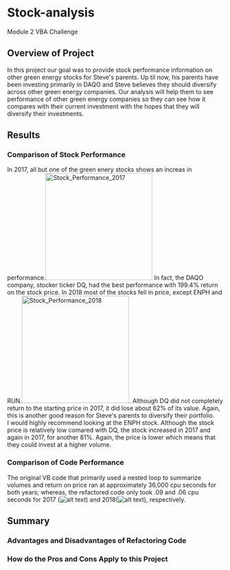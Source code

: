 # Stock-analysis
Module 2 VBA Challenge
## Overview of Project
In this project our goal was to provide stock performance information on other green energy stocks for Steve's parents.  Up til now, his parents have been investing primarily in DAQO and Steve believes they should diversify across other green energy companies.  Our analysis will help them to see performance of other green energy companies so they can see how it compares with their current investment with the hopes that they will diversify their investments.
## Results
### Comparison of Stock Performance
In 2017, all but one of the green enery stocks shows an increas in performance.<img width="249" alt="Stock_Performance_2017" src="https://user-images.githubusercontent.com/56225030/205451127-ebb8fe5b-aede-49b5-9037-b8821c1c0f74.png">  In fact, the DAQO company, stocker ticker DQ, had the best performance with 199.4% return on the stock price. In 2018 most of the stocks fell in price, except ENPH and RUN.<img width="250" alt="Stock_Performance_2018" src="https://user-images.githubusercontent.com/56225030/205451691-70e36b3c-630a-4051-9c2c-d8049d052d35.png">. Although DQ did not completely return to the starting price in 2017, it did lose about 62% of its value.  Again, this is another good reason for Steve's parents to diversify their portfolio.  
I would highly recommend looking at the ENPH stock.  Although the stock price is relatively low comared with DQ, the stock increased in 2017 and again in 2017, for another 81%.  Again, the price is lower which means that they could invest at a higher volume.  

### Comparison of Code Performance
The original VB code that primarily used a nested loop to summarize volumes and return on price ran at approximately 36,000 cpu seconds for both years; whereas, the refactored code only took .09 and .06 cpu seconds for 2017 (![alt text](https://github.com/ericajackson8/stock-analysis/blob/main/VBA_Challenge_2017.png?raw=true)) and 2018(![alt text](https://github.com/ericajackson8/stock-analysis/blob/main/VBA_Challenge_2018.png?raw=true)), respectively.




## Summary

### Advantages and Disadvantages of Refactoring Code

### How do the Pros and Cons Apply to this Project
